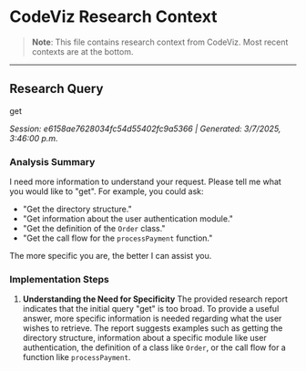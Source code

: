 # CodeViz Research Context

> **Note**: This file contains research context from CodeViz. Most recent contexts are at the bottom.

---

## Research Query

get

*Session: e6158ae7628034fc54d55402fc9a5366 | Generated: 3/7/2025, 3:46:00 p.m.*

### Analysis Summary

I need more information to understand your request. Please tell me what you would like to "get". For example, you could ask:

*   "Get the directory structure."
*   "Get information about the user authentication module."
*   "Get the definition of the `Order` class."
*   "Get the call flow for the `processPayment` function."

The more specific you are, the better I can assist you.

### Implementation Steps

1. **Understanding the Need for Specificity**
   The provided research report indicates that the initial query "get" is too broad. To provide a useful answer, more specific information is needed regarding what the user wishes to retrieve. The report suggests examples such as getting the directory structure, information about a specific module like user authentication, the definition of a class like `Order`, or the call flow for a function like `processPayment`.


